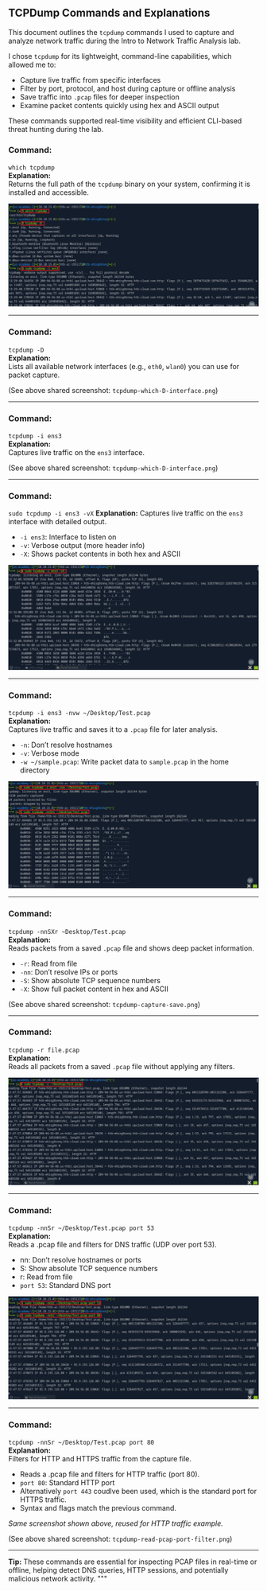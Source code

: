 ## TCPDump Commands and Explanations

This document outlines the `tcpdump` commands I used to capture and analyze network traffic during the Intro to Network Traffic Analysis lab.	

I chose `tcpdump` for its lightweight, command-line capabilities, which allowed me to:
- Capture live traffic from specific interfaces
- Filter by port, protocol, and host during capture or offline analysis
- Save traffic into `.pcap` files for deeper inspection
- Examine packet contents quickly using hex and ASCII output

These commands supported real-time visibility and efficient CLI-based threat hunting during the lab.

### Command:
`which tcpdump`  
**Explanation:**  
Returns the full path of the `tcpdump` binary on your system, confirming it is installed and accessible.

![tcpdump -D](/screenshots/tcpdump-which-D-interface.png)

---

### Command:
`tcpdump -D`  
**Explanation:**  
Lists all available network interfaces (e.g., `eth0`, `wlan0`) you can use for packet capture.

(See above shared screenshot: `tcpdump-which-D-interface.png`)


---

### Command:
`tcpdump -i ens3`  
**Explanation:**  
Captures live traffic on the `ens3` interface.

(See above shared screenshot: `tcpdump-which-D-interface.png`)

---

### Command:
`sudo tcpdump -i ens3 -vX`
**Explanation:**
Captures live traffic on the `ens3` interface with detailed output.

- `-i ens3`: Interface to listen on  
- `-v`: Verbose output (more header info)  
- `-X`: Shows packet contents in both hex and ASCII
  
![tcpdump -D](/screenshots/tcpdump-ens3-vX.png)

---

### Command:
`tcpdump -i ens3 -nvw ~/Desktop/Test.pcap`  
**Explanation:**  
Captures live traffic and saves it to a `.pcap` file for later analysis.

- `-n`: Don’t resolve hostnames  
- `-v`: Verbose mode  
- `-w ~/sample.pcap`: Write packet data to `sample.pcap` in the home directory
  
![tcpdump -nvw](/screenshots/tcpdump-capture-save.png)

---

### Command:
`tcpdump -nnSXr ~Desktop/Test.pcap`  
**Explanation:**  
Reads packets from a saved `.pcap` file and shows deep packet information.

- `-r`: Read from file  
- `-nn`: Don’t resolve IPs or ports  
- `-S`: Show absolute TCP sequence numbers  
- `-X`: Show full packet content in hex and ASCII
  
(See above shared screenshot: `tcpdump-capture-save.png`)

---

### Command:
`tcpdump -r file.pcap`  
**Explanation:**  
Reads all packets from a saved `.pcap` file without applying any filters.

![tcpdump -r](/screenshots/tcpdump-read-all.png)

---

### Command:
`tcpdump -nnSr ~/Desktop/Test.pcap port 53`  
**Explanation:**  
Reads a .pcap file and filters for DNS traffic (UDP over port 53).

- nn: Don’t resolve hostnames or ports
- S: Show absolute TCP sequence numbers
- r: Read from file
- `port 53`: Standard DNS port
  
![tcpdump DNS filter](/screenshots/tcpdump-read-pcap-port-filter.png)

---

### Command:
`tcpdump -nnSr ~/Desktop/Test.pcap port 80`  
**Explanation:**  
Filters for HTTP and HTTPS traffic from the capture file.

- Reads a .pcap file and filters for HTTP traffic (port 80).
- `port 80`: Standard HTTP port
- Alternatively `port 443` coudlve been used, which is the standard port for HTTPS traffic.
- Syntax and flags match the previous command.
  
*Same screenshot shown above, reused for HTTP traffic example.*

(See above shared screenshot: `tcpdump-read-pcap-port-filter.png`)

---

**Tip:** These commands are essential for inspecting PCAP files in real-time or offline, helping detect DNS queries, HTTP sessions, and potentially malicious network activity.
"""
